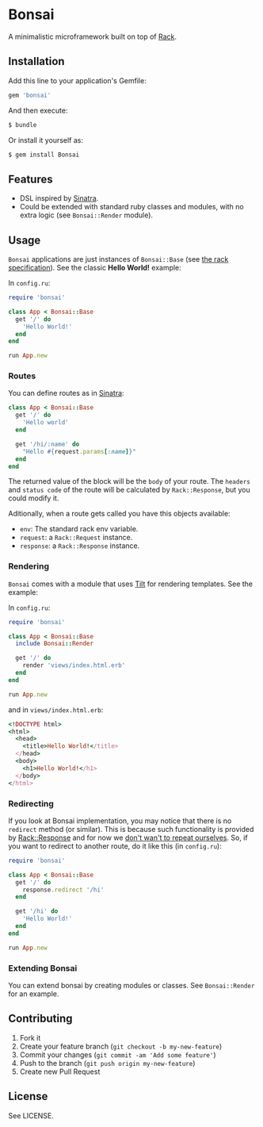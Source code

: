 # Bonsai

A minimalistic microframework built on top of [Rack](http://rack.github.io/).

## Installation

Add this line to your application's Gemfile:

```ruby
gem 'bonsai'
```

And then execute:

```bash
$ bundle
```

Or install it yourself as:

```bash
$ gem install Bonsai
```

## Features

* DSL inspired by [Sinatra](http://www.sinatrarb.com/).
* Could be extended with standard ruby classes and modules, with no extra logic
(see `Bonsai::Render` module).

## Usage

`Bonsai` applications are just instances of `Bonsai::Base` (see
[the rack specification](http://rack.rubyforge.org/doc/SPEC.html)). See the
classic **Hello World!** example:

In `config.ru`:

```ruby
require 'bonsai'

class App < Bonsai::Base
  get '/' do
    'Hello World!'
  end
end

run App.new
```

### Routes

You can define routes as in [Sinatra](http://www.sinatrarb.com/):

```ruby
class App < Bonsai::Base
  get '/' do
    'Hello world'
  end

  get '/hi/:name' do
    "Hello #{request.params[:name]}"
  end
end
```

The returned value of the block will be the `body` of your route. The `headers`
and `status code` of the route will be calculated by `Rack::Response`, but you
could modify it.

Aditionally, when a route gets called you have this objects available:

* `env`: The standard rack env variable.
* `request`: a `Rack::Request` instance.
* `response`: a `Rack::Response` instance.

### Rendering

`Bonsai` comes with a module that uses [Tilt](https://github.com/rtomayko/tilt)
for rendering templates. See the example:

In `config.ru`:

```ruby
require 'bonsai'

class App < Bonsai::Base
  include Bonsai::Render

  get '/' do
    render 'views/index.html.erb'
  end
end

run App.new
```

and in `views/index.html.erb`:

```ruby
<!DOCTYPE html>
<html>
  <head>
    <title>Hello World!</title>
  </head>
  <body>
    <h1>Hello World!</h1>
  </body>
</html>
```

### Redirecting

If you look at Bonsai implementation, you may notice that there is no
`redirect` method (or similar). This is because such functionality is provided
by [Rack::Response](https://github.com/rack/rack/blob/master/lib/rack/response.rb)
and for now we [don't wan't to repeat ourselves](http://en.wikipedia.org/wiki/Don't_repeat_yourself).
So, if you want to redirect to another route, do it like this (in `config.ru`):

```ruby
require 'bonsai'

class App < Bonsai::Base
  get '/' do
    response.redirect '/hi'
  end

  get '/hi' do
    'Hello World!'
  end
end

run App.new
```

### Extending Bonsai

You can extend bonsai by creating modules or classes. See `Bonsai::Render` for
an example.

## Contributing

1. Fork it
2. Create your feature branch (`git checkout -b my-new-feature`)
3. Commit your changes (`git commit -am 'Add some feature'`)
4. Push to the branch (`git push origin my-new-feature`)
5. Create new Pull Request

## License

See LICENSE.